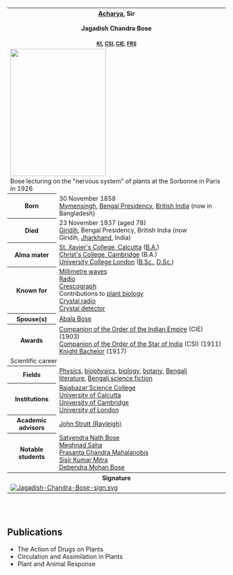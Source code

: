 <table class="infobox biography vcard">
<tbody>
<tr>
<th colspan="2">
<div class="honorific-prefix"><a title="Acharya" href="https://en.wikipedia.org/wiki/Acharya">Acharya</a>,&nbsp;<strong>Sir</strong></div>
<br />
<div class="fn">Jagadish Chandra Bose</div>
<br />
<div class="honorific-suffix"><strong><small><a title="Knight Bachelor" href="https://en.wikipedia.org/wiki/Knight_Bachelor">Kt</a>,</small></strong><small>&nbsp;<a title="Order of the Star of India" href="https://en.wikipedia.org/wiki/Order_of_the_Star_of_India">CSI</a>,&nbsp;<a title="Order of the Indian Empire" href="https://en.wikipedia.org/wiki/Order_of_the_Indian_Empire">CIE</a>,&nbsp;<a title="Fellow of the Royal Society" href="https://en.wikipedia.org/wiki/Fellow_of_the_Royal_Society">FRS</a></small></div>
</th>
</tr>
<tr>
<td colspan="2"><a class="image" href="220px-Jagadish_Chandra_Bose_1926.jpg"><img src="220px-Jagadish_Chandra_Bose_1926.jpg" srcset="220px-Jagadish_Chandra_Bose_1926.jpg" width="220" height="293" data-file-width="515" data-file-height="686" /></a>
<div>Bose lecturing on the "nervous system" of plants at the Sorbonne in Paris in 1926</div>
</td>
</tr>
<tr>
<th scope="row">Born</th>
<td>30 November 1858<br />
<div class="birthplace"><a title="Mymensingh" href="https://en.wikipedia.org/wiki/Mymensingh">Mymensingh</a>,&nbsp;<a title="Bengal Presidency" href="https://en.wikipedia.org/wiki/Bengal_Presidency">Bengal Presidency</a>,&nbsp;<a class="mw-redirect" title="British India" href="https://en.wikipedia.org/wiki/British_India">British India</a>&nbsp;(now in Bangladesh)</div>
</td>
</tr>
<tr>
<th scope="row">Died</th>
<td>23 November 1937&nbsp;(aged&nbsp;78)<br />
<div class="deathplace"><a title="Giridih" href="https://en.wikipedia.org/wiki/Giridih">Giridih</a>, Bengal Presidency, British India (now Giridih,&nbsp;<a title="Jharkhand" href="https://en.wikipedia.org/wiki/Jharkhand">Jharkhand</a>, India)</div>
</td>
</tr>
<tr>
<th scope="row">Alma&nbsp;mater</th>
<td><a class="mw-redirect" title="St. Xavier's College, Calcutta" href="https://en.wikipedia.org/wiki/St._Xavier%27s_College,_Calcutta">St. Xavier's College, Calcutta</a>&nbsp;(<a class="mw-redirect" title="B.A." href="https://en.wikipedia.org/wiki/B.A.">B.A.</a>)<br /><a title="Christ's College, Cambridge" href="https://en.wikipedia.org/wiki/Christ%27s_College,_Cambridge">Christ's College, Cambridge</a>&nbsp;(B.A.)<br /><a title="University College London" href="https://en.wikipedia.org/wiki/University_College_London">University College London</a>&nbsp;(<a class="mw-redirect" title="B.Sc." href="https://en.wikipedia.org/wiki/B.Sc.">B.Sc.</a>,&nbsp;<a class="mw-redirect" title="D.Sc." href="https://en.wikipedia.org/wiki/D.Sc.">D.Sc.</a>)</td>
</tr>
<tr>
<th scope="row">Known&nbsp;for</th>
<td><a title="Extremely high frequency" href="https://en.wikipedia.org/wiki/Extremely_high_frequency">Millimetre waves</a><br /><a title="Radio" href="https://en.wikipedia.org/wiki/Radio">Radio</a><br /><a title="Crescograph" href="https://en.wikipedia.org/wiki/Crescograph">Crescograph</a><br />Contributions to&nbsp;<a class="mw-redirect" title="Plant biology" href="https://en.wikipedia.org/wiki/Plant_biology">plant biology</a><br /><a title="Crystal radio" href="https://en.wikipedia.org/wiki/Crystal_radio">Crystal radio</a><br /><a title="Crystal detector" href="https://en.wikipedia.org/wiki/Crystal_detector">Crystal detector</a></td>
</tr>
<tr>
<th scope="row"><span class="nowrap">Spouse(s)</span></th>
<td><a title="Abala Bose" href="https://en.wikipedia.org/wiki/Abala_Bose">Abala Bose</a></td>
</tr>
<tr>
<th scope="row">Awards</th>
<td><a title="Order of the Indian Empire" href="https://en.wikipedia.org/wiki/Order_of_the_Indian_Empire">Companion of the Order of the Indian Empire</a>&nbsp;(CIE) (1903)<br /><a title="Order of the Star of India" href="https://en.wikipedia.org/wiki/Order_of_the_Star_of_India">Companion of the Order of the Star of India</a>&nbsp;(CSI) (1911)<br /><a title="Knight Bachelor" href="https://en.wikipedia.org/wiki/Knight_Bachelor">Knight Bachelor</a>&nbsp;(1917)</td>
</tr>
<tr>
<td colspan="2">Scientific career</td>
</tr>
<tr>
<th scope="row">Fields</th>
<td class="category"><a title="Physics" href="https://en.wikipedia.org/wiki/Physics">Physics</a>,&nbsp;<a title="Biophysics" href="https://en.wikipedia.org/wiki/Biophysics">biophysics</a>,&nbsp;<a title="Biology" href="https://en.wikipedia.org/wiki/Biology">biology</a>,&nbsp;<a title="Botany" href="https://en.wikipedia.org/wiki/Botany">botany</a>,&nbsp;<a title="Bengali literature" href="https://en.wikipedia.org/wiki/Bengali_literature">Bengali literature</a>,&nbsp;<a title="Bengali science fiction" href="https://en.wikipedia.org/wiki/Bengali_science_fiction">Bengali science fiction</a></td>
</tr>
<tr>
<th scope="row">Institutions</th>
<td><a title="Rajabazar Science College" href="https://en.wikipedia.org/wiki/Rajabazar_Science_College">Rajabazar Science College</a><br /><a title="University of Calcutta" href="https://en.wikipedia.org/wiki/University_of_Calcutta">University of Calcutta</a><br /><a title="University of Cambridge" href="https://en.wikipedia.org/wiki/University_of_Cambridge">University of Cambridge</a><br /><a title="University of London" href="https://en.wikipedia.org/wiki/University_of_London">University of London</a></td>
</tr>
<tr>
<th scope="row">Academic advisors</th>
<td><a class="mw-redirect" title="John Strutt, 3rd Baron Rayleigh" href="https://en.wikipedia.org/wiki/John_Strutt,_3rd_Baron_Rayleigh">John Strutt (Rayleigh)</a></td>
</tr>
<tr>
<th scope="row">Notable students</th>
<td><a title="Satyendra Nath Bose" href="https://en.wikipedia.org/wiki/Satyendra_Nath_Bose">Satyendra Nath Bose</a><br /><a title="Meghnad Saha" href="https://en.wikipedia.org/wiki/Meghnad_Saha">Meghnad Saha</a><br /><a title="Prasanta Chandra Mahalanobis" href="https://en.wikipedia.org/wiki/Prasanta_Chandra_Mahalanobis">Prasanta Chandra Mahalanobis</a><br /><a title="Sisir Kumar Mitra" href="https://en.wikipedia.org/wiki/Sisir_Kumar_Mitra">Sisir Kumar Mitra</a><br /><a title="Debendra Mohan Bose" href="https://en.wikipedia.org/wiki/Debendra_Mohan_Bose">Debendra Mohan Bose</a></td>
</tr>
<tr>
<th colspan="2">Signature</th>
</tr>
<tr>
<td colspan="2"><a class="image" href="150px-Jagadish-Chandra-Bose-sign.svg.png"><img src="150px-Jagadish-Chandra-Bose-sign.svg.png" srcset="150px-Jagadish-Chandra-Bose-sign.svg.png" alt="Jagadish-Chandra-Bose-sign.svg" width="150" height="29" data-file-width="2095" data-file-height="405" /></a></td>
</tr>
</tbody>
</table>
</br>




</br>



<h2>Publications </h2>

<ul>

                             

 <li><a target="_blank" href="https://github.com/manjunath5496/Jagadish-Chandra-Bose-Publications/blob/master/jdish(1).pdf" style="text-decoration:none;">The Action of Drugs on Plants</a></li>

 <li><a target="_blank" href="https://github.com/manjunath5496/Jagadish-Chandra-Bose-Publications/blob/master/jdish(2).pdf" style="text-decoration:none;">Circulation and Assimilation in Plants</a></li>

<li><a target="_blank" href="https://github.com/manjunath5496/Jagadish-Chandra-Bose-Publications/blob/master/jdish(3).pdf" style="text-decoration:none;">Plant and Animal Response</a></li>

 </ul>
